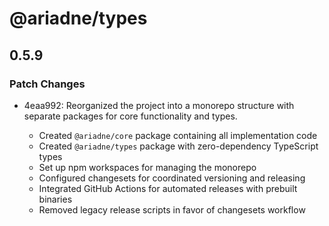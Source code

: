 # @ariadne/types

## 0.5.9

### Patch Changes

- 4eaa992: Reorganized the project into a monorepo structure with separate packages for core functionality and types.

  - Created `@ariadne/core` package containing all implementation code
  - Created `@ariadne/types` package with zero-dependency TypeScript types
  - Set up npm workspaces for managing the monorepo
  - Configured changesets for coordinated versioning and releasing
  - Integrated GitHub Actions for automated releases with prebuilt binaries
  - Removed legacy release scripts in favor of changesets workflow
